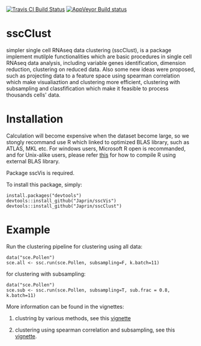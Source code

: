 [![Travis CI Build Status](https://travis-ci.org/Japrin/sscClust.svg?branch=master)](https://travis-ci.org/Japrin/sscClust)
[![AppVeyor Build status](https://ci.appveyor.com/api/projects/status/bx9kcptlomn93auf/branch/master?svg=true)](https://ci.appveyor.com/project/Japrin/sscclust/branch/master)

# sscClust
simpler single cell RNAseq data clustering (sscClust), is a package implement mutilple functionalities which are basic procedures in single cell RNAseq data analysis, including variable genes identification, dimension reduction, clustering on reduced data. Also some new ideas were proposed, such as projecting data to a feature space using spearman correlation which make visualiaztion and clustering more efficient, clustering with subsampling and classfification which make it feasible to process thousands cells' data.

# Installation
Calculation will become expensive when the dataset become large, so we stongly recommand use R which linked to optimized BLAS library, such as ATLAS, MKL etc. For windows users, Microsoft R open is recommanded, and for Unix-alike users, please refer [this](https://cran.r-project.org/doc/manuals/r-release/R-admin.html#BLAS) for how to compile R using external BLAS library.

Package sscVis is required.

To install this package, simply:
```
install.packages("devtools")
devtools::install_github("Japrin/sscVis")
devtools::install_github("Japrin/sscClust")
```

# Example
Run the clustering pipeline for clustering using all data:
```
data("sce.Pollen")
sce.all <- ssc.run(sce.Pollen, subsampling=F, k.batch=11)
```
for clustering with subsampling:
```
data("sce.Pollen")
sce.sub <- ssc.run(sce.Pollen, subsampling=T, sub.frac = 0.8, k.batch=11)
```

More information can be found in the vignettes:

1) clustring by various methods, see this [vignette](http://htmlpreview.github.io/?https://github.com/Japrin/sscClust/blob/master/vignettes/sscClust.html)

2) clustering using spearman correlation and subsampling, see this [vignette](http://htmlpreview.github.io/?https://github.com/Japrin/sscClust/blob/master/vignettes/sscClust.iCor.html).
